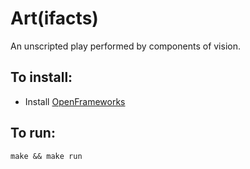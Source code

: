 # Art(ifacts)

An unscripted play performed by components of vision.

## To install:
- Install [OpenFrameworks](https://openframeworks.cc/)

## To run:
`make && make run`
